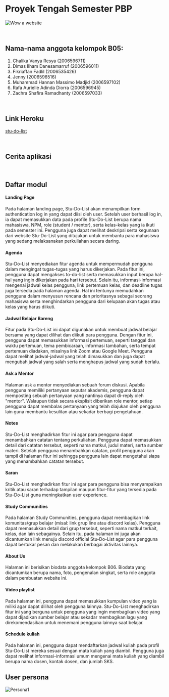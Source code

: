 # Proyek Tengah Semester PBP


![Wow a website](https://cdn.dribbble.com/users/427857/screenshots/16635202/media/dc8b4257a33d28820a4dfd1cc8ae6680.png)
<p>&nbsp;</p>

## Nama-nama anggota kelompok B05:

1. Chalika Vanya Resya (2006596711)
2. Dimas Ilham Danesamarruf (2006596011)
3. Fikriaffan Fadlil (2006535426)
4. Jenny (2006596516)
5. Muhammad Hannan Massimo Madjid (2006597102)
6. Rafa Aurielle Adinda Diorra (2006596945)
7. Zachra Shafira Ramadhanty (2006597033)

<p>&nbsp;</p>

## Link Heroku
[stu-do-list](https://stu-do-list.herokuapp.com/)

<p>&nbsp;</p>

## Cerita aplikasi

<p>&nbsp;</p>

## Daftar modul
<h4>Landing Page</h4>

<p> Pada halaman landing page, Stu-Do-List akan menampilkan form authentication log in yang dapat diisi oleh user. Setelah user berhasil log in, ia dapat memasukkan data pada profile Stu-Do-List berupa nama mahasiswa, NPM, role (student / mentor), serta kelas-kelas yang ia ikuti pada semester ini. Pengguna juga dapat melihat deskripsi serta kegunaan dari website Stu-Do-List yang ditujukan untuk membantu para mahasiswa yang sedang melaksanakan perkuliahan secara daring. </p>

<h4>Agenda</h4>
<p>Stu-Do-List menyediakan fitur agenda untuk mempermudah pengguna dalam mengingat tugas-tugas yang harus dikerjakan. Pada fitur ini, pengguna dapat mengakses to-do-list serta memasukkan input berupa hal-hal yang ingin dikerjakan pada hari tersebut. Selain itu, informasi-informasi mengenai jadwal kelas pengguna, link pertemuan kelas, dan deadline tugas juga tersedia pada halaman agenda. Hal ini tentunya memudahkan pengguna dalam menyusun rencana dan prioritasnya sebagai seorang mahasiswa serta menghindarkan pengguna dari kelupaan akan tugas atau kelas yang harus diikuti.
</p>

<h4>Jadwal Belajar Bareng</h4>
<p>Fitur pada Stu-Do-List ini dapat digunakan untuk membuat jadwal belajar bersama yang dapat dilihat dan diikuti para pengguna. Dengan fitur ini, pengguna dapat memasukkan informasi pertemuan, seperti tanggal dan waktu pertemuan, tema pembicaraan, informasi tambahan, serta tempat pertemuan diadakan, misalnya link Zoom atau Google Meet. Pengguna dapat melihat jadwal-jadwal yang telah dimasukkan dan juga dapat mengubah jadwal yang salah serta menghapus jadwal yang sudah berlalu.</p>

<h4>Ask a Mentor</h4>
<p>Halaman ask a mentor menyediakan sebuah forum diskusi. Apabila pengguna memiliki pertanyaan seputar akademis, pengguna dapat memposting sebuah pertanyaan yang nantinya dapat di-reply oleh "mentor". Walaupun tidak secara eksplisit diberikan role mentor, setiap pengguna dapat membalas pertanyaan yang telah diajukan oleh pengguna lain guna membantu kesulitan atau sekadar berbagi pengetahuan.</p>

<h4>Notes</h4>
<p>Stu-Do-List menghadirkan fitur ini agar para pengguna dapat menambahkan catatan tentang perkuliahan. Pengguna dapat memasukkan detail dari catatan tersebut, seperti nama matkul, judul materi, serta sumber materi. Setelah pengguna menambahkan catatan, profil pengguna akan tampil di halaman fitur ini sehingga pengguna lain dapat mengetahui siapa yang menambahkan catatan tersebut.</p>

<h4>Saran</h4>

<p>Stu-Do-List menghadirkan fitur ini agar para pengguna bisa menyampaikan kritik atau saran terhadap tampilan maupun fitur-fitur yang tersedia pada Stu-Do-List guna meningkatkan user experience.</p>

<h4>Study Communities</h4>
<p>Pada halaman Study Communities, pengguna dapat membagikan link komunitas/grup belajar (misal: link grup line atau discord kelas). Pengguna dapat memasukkan detail dari grup tersebut, seperti nama matkul terkait, kelas, dan lain sebagainya. Selain itu, pada halaman ini juga akan dicantumkan link menuju discord official Stu-Do-List agar para pengguna dapat bertukar pesan dan melakukan berbagai aktivitas lainnya. </p>

<h4>About Us</h4>
<p>Halaman ini berisikan biodata anggota kelompok B06. Biodata yang dicantumkan berupa nama, foto, pengenalan singkat, serta role anggota dalam pembuatan website ini.</p>

<h4>Video playlist</h4>
<p>Pada halaman ini, pengguna dapat memasukkan kumpulan video yang ia miliki agar dapat dilihat oleh pengguna lainnya. Stu-Do-List menghadirkan fitur ini yang berguna untuk pengguna yang ingin membagikan video yang dapat dijadikan sumber belajar atau sekadar membagikan lagu yang direkomendasikan untuk menemani pengguna lainnya saat belajar. </p>

<h4>Schedule kuliah</h4>
<p>Pada halaman ini, pengguna dapat mendaftarkan jadwal kuliah pada profil Stu-Do-List mereka sesuai dengan mata kuliah yang diambil. Pengguna juga dapat melihat informasi-informasi umum mengenai mata kuliah yang diambil berupa nama dosen, kontak dosen, dan jumlah SKS.</p>

## User persona

![Persona1](https://media4.giphy.com/media/Ju7l5y9osyymQ/200.gif)